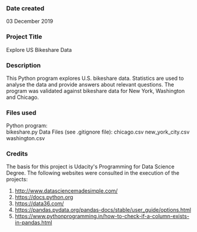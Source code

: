 ### Date created
03 December 2019

### Project Title
Explore US Bikeshare Data

### Description
This Python program explores U.S. bikeshare data. Statistics are used to analyse the data and provide answers about relevant questions. The program was validated against bikeshare data for New York, Washington and Chicago.

### Files used
Python program:                 
  bikeshare.py
Data Files (see .gitignore file):
  chicago.csv
  new_york_city.csv
  washington.csv


### Credits
The basis for this project is Udacity's Programming for Data Science Degree.
The following websites were consulted in the execution of the projects:
1. http://www.datasciencemadesimple.com/
2. https://docs.python.org
3. https://data36.com/
4. https://pandas.pydata.org/pandas-docs/stable/user_guide/options.html
5. https://www.pythonprogramming.in/how-to-check-if-a-column-exists-in-pandas.html
